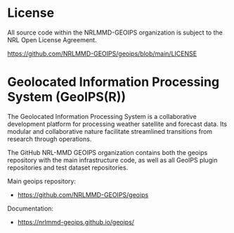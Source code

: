 
# License

All source code within the NRLMMD-GEOIPS organization is subject to the
NRL Open License Agreement.

https://github.com/NRLMMD-GEOIPS/geoips/blob/main/LICENSE

# Geolocated Information Processing System (GeoIPS(R))

The Geolocated Information Processing System is a collaborative development platform
for processing weather satellite and forecast data.
Its modular and collaborative nature facilitate streamlined transitions
from research through operations.

The GitHub NRL-MMD GEOIPS organization contains both the geoips repository with the
main infrastructure code, as well as all GeoIPS plugin repositories and test dataset
repositories.

Main geoips repository:
* https://github.com/NRLMMD-GEOIPS/geoips

Documentation:
* https://nrlmmd-geoips.github.io/geoips/
